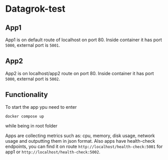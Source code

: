 # Datagrok-test

## App1
App1 is on default route of localhost on port 80.
Inside container it has port `5000`, external port is `5001`.

## App2 
App2 is on localhost/app2 route on port 80.
Inside container it has port `5000`, external port is `5002`.

## Functionality
To start the app ypu need to enter 
```
docker compose up
```
while being in root folder

Apps are collecting metrics such as: cpu, memory, disk usage, network usage and outputting them in json format.
Also apps have health-check endpoints, you can find it on route `http://localhost/health-check:5001` for app1 or `http://localhost/health-check:5002`.

